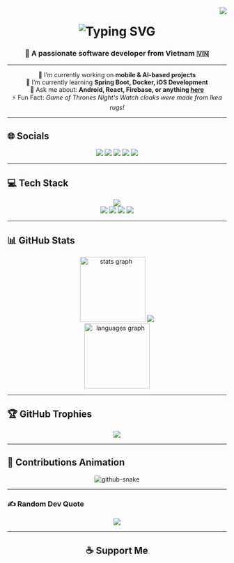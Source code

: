 <!-- Profile Header with Visitor Badge -->
<img align="right" src="https://visitor-badge.laobi.icu/badge?page_id=fierzone.fierzone" />

<h1 align="center">
    <img src="https://readme-typing-svg.herokuapp.com/?font=Righteous&size=35&center=true&vCenter=true&width=500&height=70&duration=4000&lines=Hi+There!+%F0%9F%91%8B;+I'm+FierZone!;Welcome+to+my+GitHub!" alt="Typing SVG" />
</h1>

<h3 align="center">🚀 A passionate software developer from Vietnam 🇻🇳</h3>

---

<div align="center">

🔭 I’m currently working on **mobile & AI-based projects**  
🌱 I’m currently learning **Spring Boot, Docker, iOS Development**  
💬 Ask me about: **Android, React, Firebase, or anything [here](https://github.com/fierzone/fierzone/issues)**  
⚡ Fun Fact: *Game of Thrones Night's Watch cloaks were made from Ikea rugs!*

</div>

---

## 🌐 Socials
<p align="center">
  <a href="https://discord.gg/aYWju4D83V"><img src="https://img.shields.io/badge/Discord-%237289DA.svg?logo=discord&logoColor=white" /></a>
  <a href="https://facebook.com/huy.letrannhat.355"><img src="https://img.shields.io/badge/Facebook-%231877F2.svg?logo=Facebook&logoColor=white" /></a>
  <a href="https://instagram.com/fierzone_310"><img src="https://img.shields.io/badge/Instagram-%23E4405F.svg?logo=Instagram&logoColor=white" /></a>
  <a href="https://tiktok.com/@fierzone0310"><img src="https://img.shields.io/badge/TikTok-%23000000.svg?logo=TikTok&logoColor=white" /></a>
  <a href="mailto:Letrannh2000@gmail.com"><img src="https://img.shields.io/badge/Gmail-EA4335?style=flat&logo=gmail&logoColor=white" /></a>
</p>

---

## 💻 Tech Stack
<p align="center">
  <img src="https://skillicons.dev/icons?i=react,nodejs,java,spring,docker,typescript,html,css,python,mysql,mongodb,figma,git,vscode" /><br>
  <img src="https://img.shields.io/badge/AWS-%23FF9900.svg?style=flat&logo=amazon-aws&logoColor=white" />
  <img src="https://img.shields.io/badge/Google%20Cloud-%234285F4.svg?style=flat&logo=google-cloud&logoColor=white" />
  <img src="https://img.shields.io/badge/adobephotoshop-%2331A8FF.svg?style=flat&logo=adobephotoshop&logoColor=white" />
  <img src="https://img.shields.io/badge/Adobe%20Premiere%20Pro-9999FF.svg?style=flat&logo=Adobe%20Premiere%20Pro&logoColor=white" />
</p>

---

## 📊 GitHub Stats
<p align="center">
 <img src="https://github-readme-stats.vercel.app/api?username=maurodesouza&hide_title=false&hide_rank=false&show_icons=true&include_all_commits=true&count_private=true&disable_animations=false&theme=dracula&locale=en&hide_border=false" height="150" alt="stats graph"  />
  <img src="https://github-readme-streak-stats.herokuapp.com/?user=fierzone&theme=radical&hide_border=false" /><br/>
    <img src="https://github-readme-stats.vercel.app/api/top-langs?username=maurodesouza&locale=en&hide_title=false&layout=compact&card_width=320&langs_count=5&theme=dracula&hide_border=false" height="150" alt="languages graph"  />
</div>

</p>

---

## 🏆 GitHub Trophies
<p align="center">
  <img src="https://github-trophies.vercel.app/?username=fierzone&theme=oldie&no-frame=true&no-bg=false&margin-w=4" />
</p>

---

## 🐍 Contributions Animation
<p align="center">
  <img alt="github-snake" src="https://raw.githubusercontent.com/tobiasmeyhoefer/tobiasmeyhoefer/output/github-snake.svg" />
</p>

---

### ✍️ Random Dev Quote
<p align="center">
  <img src="https://quotes-github-readme.vercel.app/api?type=horizontal&theme=gruvbox" />
</p>

---

<h2 align="center">☕ Support Me</h2>
